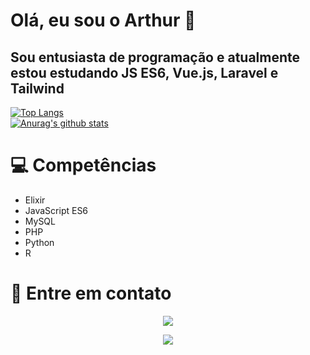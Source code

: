 # Olá, eu sou o Arthur 👋

## Sou entusiasta de programação e atualmente estou estudando JS ES6, Vue.js, Laravel e Tailwind
[![Top Langs](https://github-readme-stats.vercel.app/api/top-langs/?username=ArthurPavezzi&layout=compact&langs_count=6&theme=dark)](https://github.com/anuraghazra/github-readme-stats)
<br/>
[![Anurag's github stats](https://github-readme-stats.vercel.app/api?username=ArthurPavezzi&show_icons=true&theme=dark)](https://github.com/anuraghazra/github-readme-stats)

# :computer: Competências
- Elixir
- JavaScript ES6
- MySQL
- PHP
- Python
- R

# 💬 Entre em contato
<div align="center">
<a href="https://www.linkedin.com/in/arthur-pavezzi" target="_blank" rel="noopener noreferrer">
 <img src="https://img.icons8.com/fluent/48/000000/linkedin-2.png"/>
  
   <a href="mailto:arthur.henrique.pavezzi@gmail.com" target="_blank" rel="noopener noreferrer"><img src="https://img.icons8.com/cute-clipart/64/000000/gmail.png"/>
</div>


<!--
**ArthurPavezzi/ArthurPavezzi** is a ✨ _special_ ✨ repository because its `README.md` (this file) appears on your GitHub profile.

Here are some ideas to get you started:

- 🔭 I’m currently working on ...
- 🌱 I’m currently learning ...
- 👯 I’m looking to collaborate on ...
- 🤔 I’m looking for help with ...
- 💬 Ask me about ...
- 📫 How to reach me: ...
- ⚡ Fun fact: ...
-->
